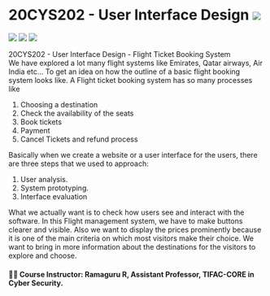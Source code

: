 # 20CYS202 - User Interface Design ![](https://img.shields.io/badge/-Live-brightgreen)
![](https://img.shields.io/badge/Batch-21CYS-lightgreen) ![](https://img.shields.io/badge/UG-blue) ![](https://img.shields.io/badge/Subject-UID-blue)

20CYS202  - User Interface Design - Flight Ticket Booking System <br>
We have explored a lot many flight systems like Emirates, Qatar airways, Air India etc... To get an idea on how the outline of a basic flight booking system looks like.
A Flight ticket booking system has so many processes like 
1) Choosing a destination
2) Check the availability of the seats
3) Book tickets
4) Payment
5) Cancel Tickets and refund process

Basically when we create a website or a user interface for the users, there are three steps that we used to approach:
1. User analysis.
2. System prototyping.
3. Interface evaluation

What we actually want is to check how users see and interact with the software. In this Flight management system, we have to make buttons clearer and visible. Also we want to display the prices prominently because it is one of the main criteria on which most visitors make their choice. We want to bring in more information about the destinations for the visitors to explore and choose.

#### :teacher: Course Instructor:  Ramaguru R, Assistant Professor, TIFAC-CORE in Cyber Security.
